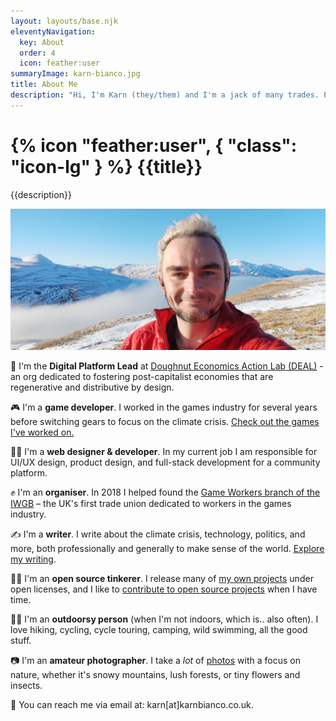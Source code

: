 ```yaml
---
layout: layouts/base.njk
eleventyNavigation:
  key: About
  order: 4
  icon: feather:user
summaryImage: karn-bianco.jpg
title: About Me
description: "Hi, I'm Karn (they/them) and I'm a jack of many trades. Programmer, writer, amateur photographer, game developer, designer, organiser, dog lover, etc."
---
```


<h1>{% icon "feather:user", { "class": "icon-lg" } %} {{title}}</h1>
<p>{{description}}</p>

![A photo of me, Karn, on top of a snowy mountain with a cloud inversion behind me.](karn-bianco.jpg)

🍩 I'm the **Digital Platform Lead** at [Doughnut Economics Action Lab (DEAL)](https://doughnuteconomics.org/) - an org dedicated to fostering post-capitalist economies that are regenerative and distributive by design.

🎮 I'm a **game developer**. I worked in the games industry for several years before switching gears to focus on the climate crisis. [Check out the games I've worked on.](/tags/games/)

👩‍💻 I'm a **web designer & developer**. In my current job I am responsible for UI/UX design, product design, and full-stack development for a community platform.

✊ I'm an **organiser**. In 2018 I helped found the [Game Workers branch of the IWGB](https://www.gameworkers.co.uk/) – the UK's first trade union dedicated to workers in the games industry.

✍ I'm a **writer**. I write about the climate crisis, technology, politics, and more, both professionally and generally to make sense of the world. [Explore my writing](/writing).

👩‍💻 I'm an **open source tinkerer**. I release many of [my own projects](/projects) under open licenses, and I like to [contribute to open source projects](https://github.com/Spydarlee) when I have time.

🚵‍♀️ I'm an **outdoorsy person** (when I'm not indoors, which is.. also often). I love hiking, cycling, cycle touring, camping, wild swimming, all the good stuff.

📷 I'm an **amateur photographer**. I take a *lot* of [photos](/photos) with a focus on nature, whether it's snowy mountains, lush forests, or tiny flowers and insects.

💌 You can reach me via email at: karn[at]karnbianco.co.uk.

